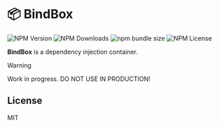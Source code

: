 # 📦 BindBox

![NPM Version](https://img.shields.io/npm/v/bindbox)
![NPM Downloads](https://img.shields.io/npm/dm/bindbox)
![npm bundle size](https://img.shields.io/bundlephobia/minzip/bindbox)
![NPM License](https://img.shields.io/npm/l/bindbox)

**BindBox** is a dependency injection container.

> [!WARNING]
> Work in progress. DO NOT USE IN PRODUCTION!

## License

MIT
